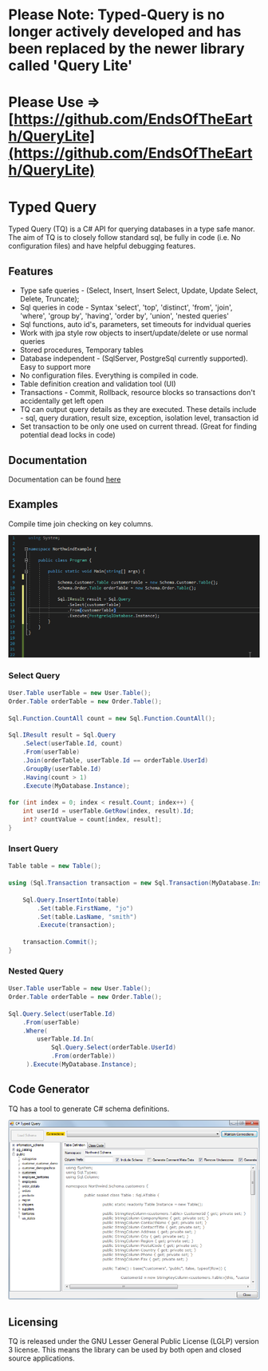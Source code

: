 
# Please Note: Typed-Query is no longer actively developed and has been replaced by the newer library called 'Query Lite'

# Please Use => [https://github.com/EndsOfTheEarth/QueryLite](https://github.com/EndsOfTheEarth/QueryLite)

# Typed Query
Typed Query (TQ) is a C# API for querying databases in a type safe manor. The aim of TQ is to closely follow standard sql, be fully in code (i.e. No configuration files) and have helpful debugging features.

## Features
* Type safe queries - (Select, Insert, Insert Select, Update, Update Select, Delete, Truncate);
* Sql queries in code - Syntax 'select', 'top', 'distinct', 'from', 'join', 'where', 'group by', 'having', 'order by', 'union', 'nested queries'
* Sql functions, auto id's, parameters, set timeouts for indvidual queries
* Work with jpa style row objects to insert/update/delete or use normal queries
* Stored procedures, Temporary tables
* Database independent - (SqlServer, PostgreSql currently supported). Easy to support more
* No configuration files. Everything is compiled in code.
* Table definition creation and validation tool (UI)
* Transactions - Commit, Rollback, resource blocks so transactions don't accidentally get left open
* TQ can output query details as they are executed. These details include - sql, query duration, result size, exception, isolation level, transaction id
* Set transaction to be only one used on current thread. (Great for finding potential dead locks in code)

## Documentation
Documentation can be found [here](https://github.com/EndsOfTheEarth/Typed-Query/blob/master/Documentation/Documentation.md)

## Examples

Compile time join checking on key columns.

![Alt Text](https://raw.githubusercontent.com/EndsOfTheEarth/Typed-Query/master/Images/NorthwindJoinExample.gif)
### Select Query
```C#
User.Table userTable = new User.Table();
Order.Table orderTable = new Order.Table();
 
Sql.Function.CountAll count = new Sql.Function.CountAll();
 
Sql.IResult result = Sql.Query
    .Select(userTable.Id, count)
    .From(userTable)
    .Join(orderTable, userTable.Id == orderTable.UserId)
    .GroupBy(userTable.Id)
    .Having(count > 1)
    .Execute(MyDatabase.Instance);
 
for (int index = 0; index < result.Count; index++) {
    int userId = userTable.GetRow(index, result).Id;
    int? countValue = count[index, result];
}
```
### Insert Query
```C#
Table table = new Table();
 
using (Sql.Transaction transaction = new Sql.Transaction(MyDatabase.Instance)) {
 
    Sql.Query.InsertInto(table)
        .Set(table.FirstName, "jo")
        .Set(table.LasName, "smith")
        .Execute(transaction);
 
    transaction.Commit();
}
```
### Nested Query
```C#
User.Table userTable = new User.Table();
Order.Table orderTable = new Order.Table();
 
Sql.Query.Select(userTable.Id)
    .From(userTable)
    .Where(
        userTable.Id.In(
            Sql.Query.Select(orderTable.UserId)
            .From(orderTable))
     ).Execute(MyDatabase.Instance);
```

## Code Generator

TQ has a tool to generate C# schema definitions.

![Alt Text](https://raw.githubusercontent.com/EndsOfTheEarth/Typed-Query/master/Images/CodeDefinitionGenerator.png)
## Licensing
TQ is released under the GNU Lesser General Public License (LGLP) version 3 license. This means the library can be used by both open and closed source applications.
